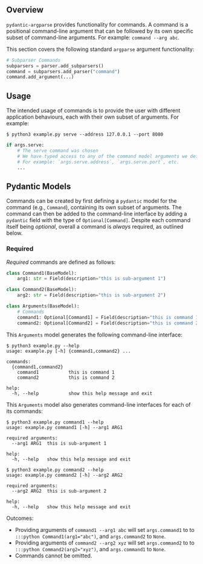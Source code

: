 ## Overview
`pydantic-argparse` provides functionality for commands. A command is a
positional command-line argument that can be followed by its own specific
subset of command-line arguments. For example: `command --arg abc`.

This section covers the following standard `argparse` argument functionality:

```python
# Subparser Commands
subparsers = parser.add_subparsers()
command = subparsers.add_parser("command")
command.add_argument(...)
```

## Usage
The intended usage of commands is to provide the user with different
application behaviours, each with their own subset of arguments. For example:

```console
$ python3 example.py serve --address 127.0.0.1 --port 8080
```

```python
if args.serve:
    # The serve command was chosen
    # We have typed access to any of the command model arguments we defined
    # For example: `args.serve.address`, `args.serve.port`, etc.
    ...
```

## Pydantic Models
Commands can be created by first defining a `pydantic` model for the command
(e.g., `Command`), containing its own subset of arguments. The command can then
be added to the command-line interface by adding a `pydantic` field with the
type of `Optional[Command]`. Despite each command itself being *optional*,
overall a command is *always* required, as outlined below.

### Required
*Required* commands are defined as follows:

```python
class Command1(BaseModel):
    arg1: str = Field(description="this is sub-argument 1")

class Command2(BaseModel):
    arg2: str = Field(description="this is sub-argument 2")

class Arguments(BaseModel):
    # Commands
    command1: Optional[Command1] = Field(description="this is command 1")
    command2: Optional[Command2] = Field(description="this is command 2")
```

This `Arguments` model generates the following command-line interface:

```console
$ python3 example.py --help
usage: example.py [-h] {command1,command2} ...

commands:
  {command1,command2}
    command1           this is command 1
    command2           this is command 2

help:
  -h, --help           show this help message and exit
```

This `Arguments` model also generates command-line interfaces for each of its
commands:

```console
$ python3 example.py command1 --help
usage: example.py command1 [-h] --arg1 ARG1

required arguments:
  --arg1 ARG1  this is sub-argument 1

help:
  -h, --help   show this help message and exit
```

```console
$ python3 example.py command2 --help
usage: example.py command2 [-h] --arg2 ARG2

required arguments:
  --arg2 ARG2  this is sub-argument 2

help:
  -h, --help   show this help message and exit
```

Outcomes:

* Providing arguments of `command1 --arg1 abc` will set `args.command1` to
  to `:::python Command1(arg1="abc")`, and `args.command2` to `None`.
* Providing arguments of `command2 --arg2 xyz` will set `args.command2` to
  to `:::python Command2(arg2="xyz")`, and `args.command1` to `None`.
* Commands cannot be omitted.
